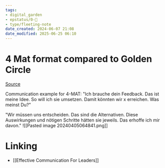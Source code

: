 ```yaml
---
tags: 
- digital_garden
- epstatus/0-🌰
- type/fleeting-note
date_created: 2024-06-07 21:08
date_modified: 2025-06-25 06:10
---
```

# 4 Mat format compared to Golden Circle

[Source](https://www.linkedin.com/posts/clauspeterseichter_4mat-kommunikation-goldencircle-activity-7181541779849019393-0H1X?utm_source=share&utm_medium=member_desktop)

Communication example for 4-MAT:
"Ich brauche dein Feedback. Das ist meine Idee. So will ich sie umsetzen. Damit könnten wir x erreichen. Was meinst Du?"  

"Wir müssen uns entscheiden. Das sind die Alternativen. Diese Auswirkungen und nötigen Schritte hätten sie jeweils. Das erhoffe ich mir davon."
![[Pasted image 20240405064841.png]]

# Linking

+ [[Effective Communication For Leaders]]

